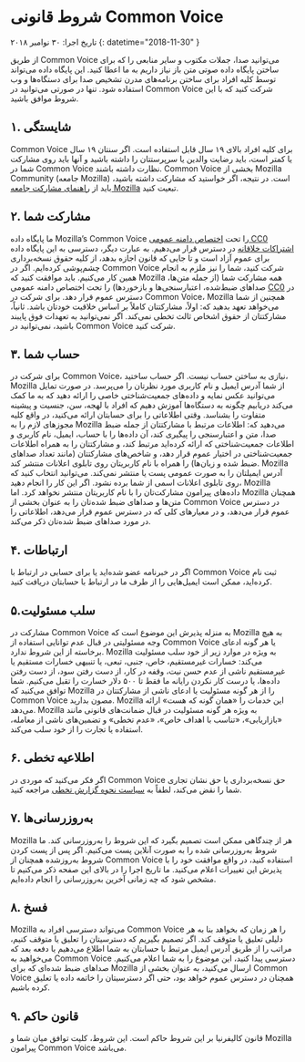 # شروط قانونی Common Voice

تاریخ اجرا: ۳۰ نوامبر ۲۰۱۸ {: datetime="2018-11-30" }

از طریق Common Voice می‌توانید صدا، جملات مکتوب و سایر منابعی را که برای ساختن پایگاه داده صوتی متن باز نیاز داریم به ما اعطا کنید. این پایگاه داده می‌تواند توسط کلیه افراد برای ساختن برنامه‌های مدرن تشخیص صدا برای دستگاه‌ها و وب استفاده شود.
تنها در صورتی می‌توانید در Common Voice شرکت کنید که با این شروط موافق باشید.

## ۱. شایستگی

Common Voice برای کلیه افراد بالای ۱۹ سال قابل استفاده است. اگر سنتان ۱۹ سال یا کمتر است، باید رضایت والدین یا سرپرستتان را داشته باشید و آنها باید روی مشارکت شما در Common Voice نظارت داشته باشند.
Common Voice بخشی از Mozilla Community (جامعه Mozilla) است. در نتیجه، اگر خواستید که مشارکت داشته باشید، باید از [راهنمای مشارکت جامعه Mozilla](https://www.mozilla.org/about/governance/policies/participation/) تبعیت کنید.

## ۲. مشارکت شما

ما پایگاه داده Mozilla’s Common Voice را تحت [اختصاص دامنه عمومی CC0 اشتراکات خلاقانه](https://creativecommons.org/publicdomain/zero/1.0/) در دسترس قرار می‌دهیم. به عبارت دیگر، دسترسی به این پایگاه داده برای عموم آزاد است و تا جایی که قانون اجازه بدهد، از کلیه حقوق نسخه‌برداری چشم‌پوشی کرده‌ایم. اگر در Common Voice شرکت کنید، شما را نیز ملزم به انجام همین کار می‌کنیم. باید موافقت کنید که Mozilla همه مشارکت شما (از جمله متن‌ها، صداهای ضبط‌شده، اعتبارسنجی‌ها و بازخوردها) را تحت اختصاص دامنه عمومی [CC0](https://creativecommons.org/publicdomain/zero/1.0/) در دسترس عموم قرار دهد.
برای شرکت در Common Voice، Mozilla همچنین از شما می‌خواهد تعهد بدهید که:
اولاً، مشارکتتان کاملاً بر اساس خلاقیت خودتان باشد.
ثانیاً، مشارکتتان از حقوق اشخاص ثالث تخطی نمی‌کند.
اگر نمی‌توانید به تعهدات فوق پایبند باشید، نمی‌توانید در Common Voice شرکت کنید.

## ۳. حساب شما

برای شرکت در Common Voice، نیازی به ساختن حساب نیست.
اگر حساب ساختید، Mozilla از شما آدرس ایمیل و نام کاربری مورد نظرتان را می‌پرسد. در صورت تمایل می‌توانید عکس نمایه و داده‌های جمعیت‌شناختی خاصی را ارائه دهید که به ما کمک می‌کند دریابیم چگونه به دستگاه‌ها آموزش دهیم که افراد با لهجه، سن، جنسیت و پیشینه متفاوت را بشناسد.
وقتی اطلاعاتی را برای حسابتان ارائه می‌کنید، در واقع کلیه مجوزهای لازم را به Mozilla می‌دهید که:
اطلاعات مرتبط با مشارکتتان از جمله ضبط صدا، متن و اعتبارسنجی را پیگیری کند، آن داده‌ها را با حساب، ایمیل، نام کاربری و اطلاعات جمعیت‌شناختی که ارائه کرده‌اید مرتبط کند، و مشارکتتان را به همراه اطلاعات جمعیت‌شناختی در اختیار عموم قرار دهد، و شاخص‌های مشارکتتان (مانند تعداد صداهای ضبط شده و زبان‌ها) را همراه با نام کاربریتان روی تابلوی اعلانات منتشر کند.
Mozilla آدرس ایمیلتان را به صورت عمومی پست یا منتشر نمی‌کند.
می‌توانید انتخاب کنید که روی تابلوی اعلانات اسمی از شما برده نشود. اگر این کار را انجام دهید، Mozilla داده‌های پیرامون مشارکت‌تان را با نام کاربریتان منتشر نخواهد کرد. اما Mozilla همچنان متن‌ها و صداهای ضبط شده‌تان را به عنوان بخشی از Common Voice در دسترس عموم قرار می‌دهد، و در معیارهای کلی که در دسترس عموم قرار می‌دهد، اطلاعاتی را در مورد صداهای ضبط شده‌تان ذکر می‌کند.

## ۴. ارتباطات

اگر در خبرنامه عضو شده‌اید یا برای حسابی در ارتباط با Common Voice ثبت نام کرده‌اید، ممکن است ایمیل‌هایی را از طرف ما در ارتباط با حسابتان دریافت کنید.

## ۵.سلب مسئولیت

مشارکت در Common Voice به منزله پذیرش این موضوع است که Mozilla به هیچ وجه مسئولیتی در قبال عدم توانایی استفاده از Common Voice یا هر گونه ادعای برخاسته از این شروط ندارد. Mozilla به ویژه در موارد زیر از خود سلب مسئولیت می‌کند:
خسارات غیرمستقیم، خاص، جنبی، تبعی، یا تنبیهی
خسارات مستقیم یا غیرمستقیم ناشی از عدم حسن نیت، وقفه در کار، از دست رفتن سود، از دست رفتن داده‌ها، یا درست کار نکردن رایانه
ما فقط تا ۵۰۰ دلار خسارت را تقبل می‌کنیم.
شما توافق می‌کنید که Mozilla را از هر گونه مسئولیت یا ادعای ناشی از مشارکتتان در Common Voice مصون بدارید.
Mozilla این خدمات را «همان گونه که هست» ارائه می‌دهد. Mozilla به ویژه هر گونه مسئولیت در قبال ضمانت‌های قانونی مانند «بازاریابی»، «تناسب با اهداف خاص»، «عدم تخطی» و تضمین‌های ناشی از معامله، استفاده یا تجارت را از خود سلب می‌کند.

## ۶. اطلاعیه تخطی

اگر فکر می‌کنید که موردی در Common Voice حق نسخه‌برداری یا حق نشان تجاری شما را نقض می‌کند، لطفاً به [سیاست نحوه گزارش تخطی](https://www.mozilla.org/about/legal/report-infringement/) مراجعه کنید.

## ۷. به‌روزرسانی‌ها

Mozilla هر از چندگاهی ممکن است تصمیم بگیرد که این شروط را به‌روزرسانی کند. ما شروط به‌روزرسانی شده را به صورت آنلاین پست می‌کنیم.
اگر پس از پست کردن شروط به‌روزشده همچنان از Common Voice استفاده کنید، در واقع موافقت خود را با پذیرش این تغییرات اعلام می‌کنید. ما تاریخ اجرا را در بالای این صفحه ذکر می‌کنیم تا مشخص شود که چه زمانی آخرین به‌روزرسانی را انجام داده‌ایم.

## ۸. فسخ
Mozilla می‌تواند دسترسی افراد به Common Voice را هر زمان که بخواهد بنا به هر دلیلی تعلیق یا متوقف کند. اگر تصمیم بگیریم که دسترسیتان را تعلیق یا متوقف کنیم، مراتب را از طریق آدرس ایمیل مرتبط با حسابتان به شما اطلاع می‌دهیم یا دفعه بعد که می‌خواهید به Common Voice دسترسی پیدا کنید، این موضوع را به شما اعلام می‌کنیم.
صداهای ضبط شده‌ای که برای Mozilla ارسال می‌کنید، به عنوان بخشی از Common Voice همچنان در دسترس عموم خواهد بود، حتی اگر دسترسیتان را خاتمه داده یا تعلیق کرده باشیم.

## ۹. قانون حاکم
قانون کالیفرنیا بر این شروط حاکم است. این شروط، کلیت توافق میان شما و Mozilla پیرامون Common Voice می‌باشد.




 


